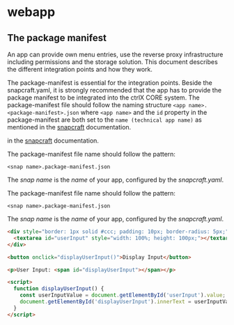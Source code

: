 # webapp
## The package manifest

An app can provide own menu entries, use the reverse proxy infrastructure including permissions and the storage solution. This document describes the different integration points and how they work.

The package-manifest is essential for the integration points. Beside the snapcraft.yaml, it is strongly recommended that the app has to provide the package manifest to be integrated into the ctrlX CORE system. The package-manifest file should follow the naming structure `<app name>.<package-manifest>.json` where `<app name>` and the `id` property in the package-manifest are both set to the `name (technical app name)` as mentioned in the [snapcraft](appdevguide_basechecks.md) documentation.

in the [snapcraft](icons.html) documentation.

The package-manifest file name should follow the pattern:

    <snap name>.package-manifest.json

The _snap name_ is the _name_ of your app, configured by the _snapcraft.yaml_.


The package-manifest file name should follow the pattern:

    <snap name>.package-manifest.json

The _snap name_ is the _name_ of your app, configured by the _snapcraft.yaml_.

```html
<div style="border: 1px solid #ccc; padding: 10px; border-radius: 5px;">
  <textarea id="userInput" style="width: 100%; height: 100px;"></textarea>
</div>

<button onclick="displayUserInput()">Display Input</button>

<p>User Input: <span id="displayUserInput"></span></p>

<script>
  function displayUserInput() {
    const userInputValue = document.getElementById('userInput').value;
    document.getElementById('displayUserInput').innerText = userInputValue;
  }
</script>
